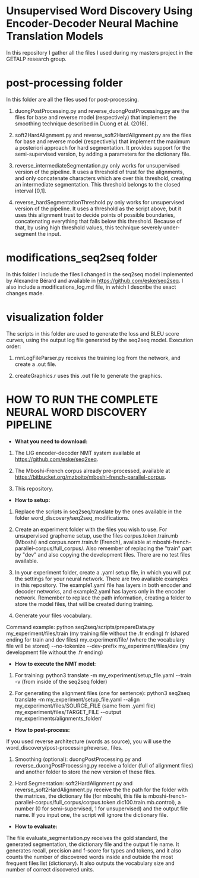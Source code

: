 # Unsupervised Word Discovery Using Encoder-Decoder Neural Machine Translation Models

In this repository I gather all the files I used during my masters project in the GETALP research group.

# post-processing folder

In this folder are all the files used for post-processing. 

1) duongPostProcessing.py and reverse_duongPostProcessing.py are the files for base and reverse model (respectively) that implement the smoothing technique described in Duong et al. (2016). 

2) soft2HardAlignment.py and reverse_soft2HardAlignment.py are the files for base and reverse model (respectively) that implement the maximum a posteriori approach for hard segmentation. It provides support for the semi-supervised version, by adding a parameters for the dictionary file.

3) reverse_intermediateSegmentation.py only works for unsupervised version of the pipeline. It uses a threshold of trust for the alignments, and only concatenate characters which are over this threshold, creating an intermediate segmentation. This threshold belongs to the closed interval [0,1].

4) reverse_hardSegmentationThreshold.py only works for unsupervised version of the pipeline. It uses a threshold as the script above, but it uses this alignment trust to decide points of possible boundaries, concatenating everything that falls below this threshold. Because of that, by using high threshold values, this technique severely under-segment the input.

# modifications_seq2seq folder

In this folder I include the files I changed in the seq2seq model implemented by Alexandre Bérard and available in https://github.com/eske/seq2seq. I also include a modifications_log.md file, in which I describe the exact changes made.

# visualization folder

The scripts in this folder are used to generate the loss and BLEU score curves, using the output log file generated by the seq2seq model. Execution order:

1) rnnLogFileParser.py receives the training log from the network, and create a .out file.

2) createGraphics.r uses this .out file to generate the graphics.

# HOW TO RUN THE COMPLETE NEURAL WORD DISCOVERY PIPELINE

* **What you need to download:**

1) The LIG encoder-decoder NMT system available at https://github.com/eske/seq2seq.

2) The Mboshi-French corpus already pre-processed, available at https://bitbucket.org/mzboito/mboshi-french-parallel-corpus.

3) This repository.

* **How to setup:**

1) Replace the scripts in seq2seq/translate by the ones available in the folder word_discovery/seq2seq_modifications.

2) Create an experiment folder with the files you wish to use. For unsupervised grapheme setup, use the files corpus.token.train.mb (Mboshi) and corpus.norm.train.fr (French), available at mboshi-french-parallel-corpus/full_corpus/. Also remember of replacing the "train" part by "dev" and also copying the development files. There are no test files available.

3) In your experiment folder, create a .yaml setup file, in which you will put the settings for your neural network. There are two available examples in this repository. The example1.yaml file has layers in both encoder and decoder networks, and example2.yaml has layers only in the encoder network. Remember to replace the path information,  creating a folder to store the model files, that will be created during training.

4) Generate your files vocabulary. 

Command example: python seq2seq/scripts/prepareData.py my_experiment/files/train (my training file without the .fr ending) fr (shared ending for train and dev files) my_experiment/file/ (where the vocabulary file will be stored) --no-tokenize --dev-prefix my_experiment/files/dev (my development file without the .fr ending)

* **How to execute the NMT model:**

1) For training: python3 translate -m my_experiment/setup_file.yaml --train -v (from inside of the seq2seq folder)

2) For generating the alignment files (one for sentence): python3 seq2seq translate -m my_experiment/setup_file.yaml --align my_experiment/files/SOURCE_FILE (same from .yaml file) my_experiment/files/TARGET_FILE --output my_experiments/alignments_folder/

* **How to post-process:**

If you used reverse architecture (words as source), you will use the word_discovery/post-processing/reverse_ files. 

1) Smoothing (optional): duongPostProcessing.py and reverse_duongPostProcessing.py receive a folder (full of alignment files) and another folder to store the new version of these files.

2) Hard Segmentation: soft2HardAlignment.py and reverse_soft2HardAlignment.py receive the the path for the folder with the matrices, the dictionary file (for mboshi, this file is mboshi-french-parallel-corpus/full_corpus/corpus.token.dic100.train.mb.control), a number (0 for semi-supervised, 1 for unsupervised) and the output file name. If you input one, the script will ignore the dictionary file.

* **How to evaluate:**

The file evaluate_segmentation.py receives the gold standard, the generated segmentation, the dictionary file and the output file name. It generates recall, precision and f-score for types and tokens, and it also counts the number of discovered words inside and outside the most frequent files list (dictionary). It also outputs the vocabulary size and number of correct discovered units.

